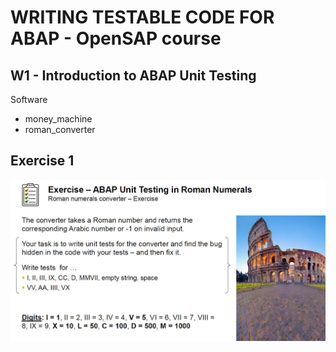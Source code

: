 # WRITING TESTABLE CODE FOR ABAP  - OpenSAP course
## W1 - Introduction to ABAP Unit Testing

Software
* money_machine
* roman_converter


## Exercise 1 
![Pic1](https://github.com/davidvela/OS_WritingTestableABAPc/blob/master/week1/exercise1.JPG)